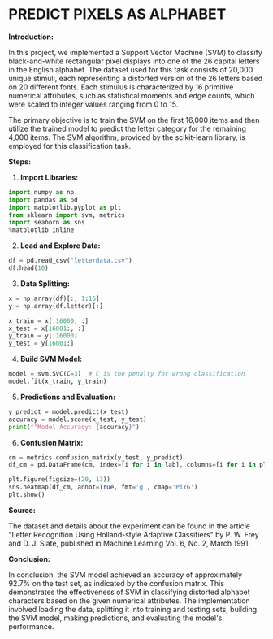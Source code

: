 # PREDICT PIXELS AS ALPHABET

**Introduction:**

In this project, we implemented a Support Vector Machine (SVM) to classify black-and-white rectangular pixel displays into one of the 26 capital letters in the English alphabet. The dataset used for this task consists of 20,000 unique stimuli, each representing a distorted version of the 26 letters based on 20 different fonts. Each stimulus is characterized by 16 primitive numerical attributes, such as statistical moments and edge counts, which were scaled to integer values ranging from 0 to 15.

The primary objective is to train the SVM on the first 16,000 items and then utilize the trained model to predict the letter category for the remaining 4,000 items. The SVM algorithm, provided by the scikit-learn library, is employed for this classification task.

**Steps:**

1. **Import Libraries:**
```python
import numpy as np
import pandas as pd
import matplotlib.pyplot as plt
from sklearn import svm, metrics
import seaborn as sns
%matplotlib inline
```

2. **Load and Explore Data:**
```python
df = pd.read_csv("letterdata.csv")
df.head(10)
```

3. **Data Splitting:**
```python
x = np.array(df)[:, 1:16]
y = np.array(df.letter)[:]

x_train = x[:16000, :]
x_test = x[16001:, :]
y_train = y[:16000] 
y_test = y[16001:]
```

4. **Build SVM Model:**
```python
model = svm.SVC(C=3)  # C is the penalty for wrong classification
model.fit(x_train, y_train)
```

5. **Predictions and Evaluation:**
```python
y_predict = model.predict(x_test)
accuracy = model.score(x_test, y_test)
print(f"Model Accuracy: {accuracy}")
```

6. **Confusion Matrix:**
```python
cm = metrics.confusion_matrix(y_test, y_predict)
df_cm = pd.DataFrame(cm, index=[i for i in lab], columns=[i for i in plab])

plt.figure(figsize=(20, 13))
sns.heatmap(df_cm, annot=True, fmt='g', cmap='PiYG')
plt.show()
```

**Source:**

The dataset and details about the experiment can be found in the article "Letter Recognition Using Holland-style Adaptive Classifiers" by P. W. Frey and D. J. Slate, published in Machine Learning Vol. 6, No. 2, March 1991.

**Conclusion:**

In conclusion, the SVM model achieved an accuracy of approximately 92.7% on the test set, as indicated by the confusion matrix. This demonstrates the effectiveness of SVM in classifying distorted alphabet characters based on the given numerical attributes. The implementation involved loading the data, splitting it into training and testing sets, building the SVM model, making predictions, and evaluating the model's performance.

